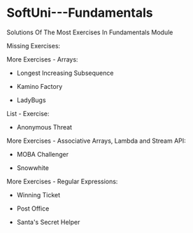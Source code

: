 # SoftUni---Fundamentals
Solutions Of The Most Exercises In Fundamentals Module

Missing Exercises:

More Exercises - Arrays: 
   
   - Longest Increasing Subsequence
   
   - Kamino Factory
   
   - LadyBugs

List - Exercise:

   - Anonymous Threat

More Exercises - Associative Arrays, Lambda and Stream API:
   
   - MOBA Challenger
   
   - Snowwhite

More Exercises - Regular Expressions: 
   
   - Winning Ticket
   
   - Post Office
   
   - Santa's Secret Helper

